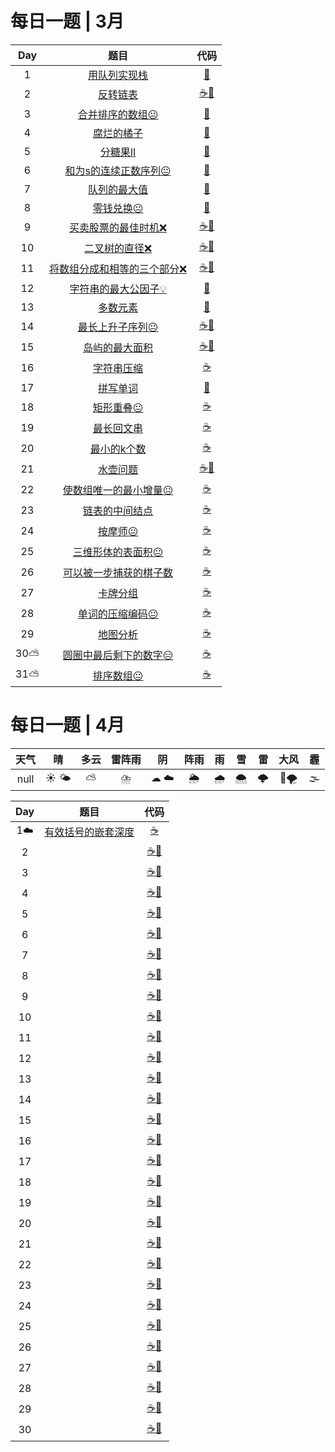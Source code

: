 
# 每日一题 | 3月


|  Day  |                                                      题目                                                       |                                                                                   代码                                                                                    |
| :---: | :-------------------------------------------------------------------------------------------------------------: | :-----------------------------------------------------------------------------------------------------------------------------------------------------------------------: |
|   1   |                 [用队列实现栈](https://leetcode-cn.com/problems/implement-stack-using-queues/)                  |                                             [🐍](problemset\225-implement-stack-using-queues\Solution.py)                                             |
|   2   |                        [反转链表](https://leetcode-cn.com/problems/reverse-linked-list)                         |                       [☕](problemset\206-reverse-linked-list\Solution.java)[🐍](problemset\206-reverse-linked-list\Solution.py)                       |
|   3   |                     [合并排序的数组😐](https://leetcode-cn.com/problems/sorted-merge-lcci/)                     |                                                  [🐍](problemset\interview\10.01-sorted-merge-lcci\Solution.py)                                                  |
|   4   |                         [腐烂的橘子](https://leetcode-cn.com/problems/rotting-oranges/)                         |                                                          [🐍](problemset\994-rotting-oranges\Solution.py)                                                          |
|   5   |                   [分糖果II](https://leetcode-cn.com/problems/distribute-candies-to-people/)                    |                                            [🐍](problemset\1103-distribute-candies-to-people\Solution.py)                                             |
|   6   |       [和为s的连续正数序列😐](https://leetcode-cn.com/problems/he-wei-sde-lian-xu-zheng-shu-xu-lie-lcof/)       |                           [🐍](problemset\interview\57.02-he-wei-sde-lian-xu-zheng-shu-xu-lie-lcof\Solution.py)                           |
|   7   |                  [队列的最大值](https://leetcode-cn.com/problems/dui-lie-de-zui-da-zhi-lcof/)                   |                                         [🐍](problemset\interview\59.02-dui-lie-de-zui-da-zhi-lcof\Solution.py)                                         |
|   8   |                           [零钱兑换😐](https://leetcode-cn.com/problems/coin-change/)                           |                                                              [🐍](problemset\322-coin-change\Solution.py)                                                              |
|   9   |             [买卖股票的最佳时机❌](https://leetcode-cn.com/problems/best-time-to-buy-and-sell-stock)             |                                                                                [☕]()[🐍]()                                                                                |
|  10   |                    [二叉树的直径❌](https://leetcode-cn.com/problems/diameter-of-binary-tree)                    |                                                                                [☕]()[🐍]()                                                                                |
|  11   | [将数组分成和相等的三个部分❌](https://leetcode-cn.com/problems/partition-array-into-three-parts-with-equal-sum) |                                                                                [☕]()[🐍]()                                                                                |
|  12   |          [字符串的最大公因子💡](https://leetcode-cn.com/problems/greatest-common-divisor-of-strings/)           |                                      [🐍](problemset\1071-greatest-common-divisor-of-strings\Solution.py)                                       |
|  13   |                         [多数元素](https://leetcode-cn.com/problems/majority-element/)                          |                                                         [🐍](problemset\169-majority-element\Solution.py)                                                         |
|  14   |              [最长上升子序列😐](https://leetcode-cn.com/problems/longest-increasing-subsequence/)               | [☕](problemset\300-longest-increasing-subsequence\Solution.java)[🐍](problemset\300-longest-increasing-subsequence\Solution.py) |
|  15   |                     [岛屿的最大面积](https://leetcode-cn.com/problems/max-area-of-island/)                      |                         [☕](problemset\695-max-area-of-island\Solution.java)[🐍](problemset\695-max-area-of-island\Solution.py)                          |
|  16   |                       [字符串压缩](https://leetcode-cn.com/problems/compress-string-lcci)                       |                                               [☕](problemset\interview\01.06-compress-string-lcci\Solution.java)                                                |
|  17   |            [拼写单词](https://leetcode-cn.com/problems/find-words-that-can-be-formed-by-characters/)            |                             [🐍](problemset\1160-find-words-that-can-be-formed-by-characters\Solution.py)                              |
|  18   |                        [矩形重叠😐](https://leetcode-cn.com/problems/rectangle-overlap/)                        |                                                        [☕](problemset\836-rectangle-overlap\Solution.java)                                                        |
|  19   |                        [最长回文串](https://leetcode-cn.com/problems/longest-palindrome)                        |                                                       [☕](problemset\409-longest-palindrome\Solution.java)                                                       |
|  20   |                    [最小的k个数](https://leetcode-cn.com/problems/zui-xiao-de-kge-shu-lcof)                     |                                                  [☕](problemset\interview\40-zui-xiao-de-kge-shu-lcof\Solution.java)                                                  |
|  21   |                       [水壶问题](https://leetcode-cn.com/problems/water-and-jug-problem/)                       |                   [☕](problemset\365-water-and-jug-problem\Solution.java)[🐍](problemset\365-water-and-jug-problem\Solution.py)                    |
|  22   |       [使数组唯一的最小增量😐](https://leetcode-cn.com/problems/minimum-increment-to-make-array-unique/)        |                                     [☕](problemset\945-minimum-increment-to-make-array-unique\Solution.java)                                     |
|  23   |                  [链表的中间结点](https://leetcode-cn.com/problems/middle-of-the-linked-list/)                  |                                                 [☕](problemset\876-middle-of-the-linked-list\Solution.java)                                                  |
|  24   |                         [按摩师😐](https://leetcode-cn.com/problems/the-masseuse-lcci/)                         |                                                  [☕](problemset\interview\17.16-the-masseuse-lcci\Solution.java)                                                   |
|  25   |                [三维形体的表面积😐](https://leetcode-cn.com/problems/surface-area-of-3d-shapes/)                |                                               [☕](problemset\892-surface-area-of-3d-shapes\Solution.java)                                                |
|  26   |             [可以被一步捕获的棋子数](https://leetcode-cn.com/problems/available-captures-for-rook/)             |                                               [☕](problemset\999-available-captures-for-rook\Solution.java)                                               |
|  27   |                  [卡牌分组](https://leetcode-cn.com/problems/x-of-a-kind-in-a-deck-of-cards/)                   |                                              [☕](problemset\914-x-of-a-kind-in-a-deck-of-cards\Solution.java)                                               |
|  28   |                  [单词的压缩编码😐](https://leetcode-cn.com/problems/short-encoding-of-words/)                  |                                                   [☕](problemset\820-short-encoding-of-words\Solution.java)                                                   |
|  29   |                   [地图分析](https://leetcode-cn.com/problems/as-far-from-land-as-possible/)                    |                                              [☕](problemset\1162-as-far-from-land-as-possible\Solution.java)                                               |
|  30⛅  |  [圆圈中最后剩下的数字😑](https://leetcode-cn.com/problems/yuan-quan-zhong-zui-hou-sheng-xia-de-shu-zi-lcof/)   |                       [☕](problemset\interview\00.62-yuan-quan-zhong-zui-hou-sheng-xia-de-shu-zi-lcof\Solution.java)                        |
|  31⛅  |                          [排序数组😐](https://leetcode-cn.com/problems/sort-an-array/)                          |                                                            [☕](problemset\912-sort-an-array\Solution.java)                                                             |


# 每日一题 | 4月

| 天气  |   晴   | 多云  | 雷阵雨 |    阴     | 阵雨  |  雨   |  雪   |  雷   |   大风    |  霾   |
| :---: | :----: | :---: | :----: | :-------: | :---: | :---: | :---: | :---: | :-------: | :---: |
| null  | ☀️ 🌤️ |   ⛅   |   ⛈️   | ☁ :cloud: |  🌦️  |  🌧️  |  🌨️  |  🌩️  | :dash:🌪️ |  🌫️  |

|   Day    |                                                      题目                                                      |                                                               代码                                                               |
| :------: | :------------------------------------------------------------------------------------------------------------: | :------------------------------------------------------------------------------------------------------------------------------: |
| 1:cloud: | [有效括号的嵌套深度](https://leetcode-cn.com/problems/maximum-nesting-depth-of-two-valid-parentheses-strings/) | [☕](problemset\1111-maximum-nesting-depth-of-two-valid-parentheses-strings\Solution.java) |
|    2     |                                                                                                                |                                                           [☕]()[🐍]()                                                            |
|    3     |                                                                                                                |                                                           [☕]()[🐍]()                                                            |
|    4     |                                                                                                                |                                                           [☕]()[🐍]()                                                            |
|    5     |                                                                                                                |                                                           [☕]()[🐍]()                                                            |
|    6     |                                                                                                                |                                                           [☕]()[🐍]()                                                            |
|    7     |                                                                                                                |                                                           [☕]()[🐍]()                                                            |
|    8     |                                                                                                                |                                                           [☕]()[🐍]()                                                            |
|    9     |                                                                                                                |                                                           [☕]()[🐍]()                                                            |
|    10    |                                                                                                                |                                                           [☕]()[🐍]()                                                            |
|    11    |                                                                                                                |                                                           [☕]()[🐍]()                                                            |
|    12    |                                                                                                                |                                                           [☕]()[🐍]()                                                            |
|    13    |                                                                                                                |                                                           [☕]()[🐍]()                                                            |
|    14    |                                                                                                                |                                                           [☕]()[🐍]()                                                            |
|    15    |                                                                                                                |                                                           [☕]()[🐍]()                                                            |
|    16    |                                                                                                                |                                                           [☕]()[🐍]()                                                            |
|    17    |                                                                                                                |                                                           [☕]()[🐍]()                                                            |
|    18    |                                                                                                                |                                                           [☕]()[🐍]()                                                            |
|    19    |                                                                                                                |                                                           [☕]()[🐍]()                                                            |
|    20    |                                                                                                                |                                                           [☕]()[🐍]()                                                            |
|    21    |                                                                                                                |                                                           [☕]()[🐍]()                                                            |
|    22    |                                                                                                                |                                                           [☕]()[🐍]()                                                            |
|    23    |                                                                                                                |                                                           [☕]()[🐍]()                                                            |
|    24    |                                                                                                                |                                                           [☕]()[🐍]()                                                            |
|    25    |                                                                                                                |                                                           [☕]()[🐍]()                                                            |
|    26    |                                                                                                                |                                                           [☕]()[🐍]()                                                            |
|    27    |                                                                                                                |                                                           [☕]()[🐍]()                                                            |
|    28    |                                                                                                                |                                                           [☕]()[🐍]()                                                            |
|    29    |                                                                                                                |                                                           [☕]()[🐍]()                                                            |
|    30    |                                                                                                                |                                                           [☕]()[🐍]()                                                            |

